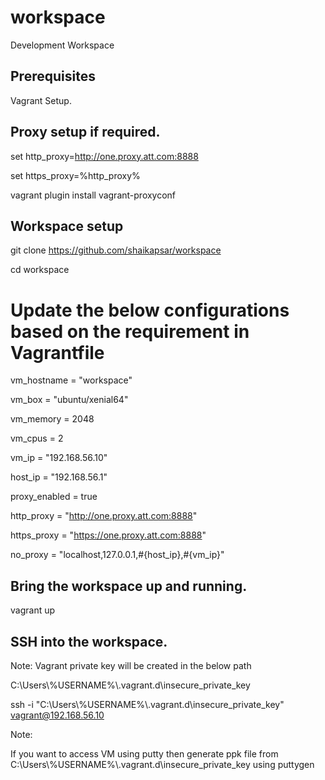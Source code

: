# workspace
Development Workspace

## Prerequisites

Vagrant Setup.

## Proxy setup if required.

set http_proxy=http://one.proxy.att.com:8888

set https_proxy=%http_proxy%

vagrant plugin install vagrant-proxyconf

## Workspace setup

git clone https://github.com/shaikapsar/workspace

cd workspace

# Update the below configurations based on the requirement in Vagrantfile

vm_hostname   = "workspace"

vm_box        = "ubuntu/xenial64"

vm_memory     = 2048

vm_cpus       = 2

vm_ip         = "192.168.56.10"

host_ip       = "192.168.56.1"

proxy_enabled = true

http_proxy    = "http://one.proxy.att.com:8888"

https_proxy   = "https://one.proxy.att.com:8888"

no_proxy      = "localhost,127.0.0.1,#{host_ip},#{vm_ip}"


## Bring the workspace up and running.

vagrant up

## SSH into the workspace.

Note: Vagrant private key will be created in the below path

C:\Users\\%USERNAME%\\.vagrant.d\insecure_private_key

ssh -i "C:\Users\\%USERNAME%\\.vagrant.d\insecure_private_key" vagrant@192.168.56.10

Note: 

If you want to access VM using putty then generate ppk file from C:\Users\\%USERNAME%\\.vagrant.d\insecure_private_key using puttygen

